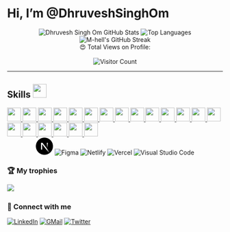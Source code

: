 
<!--
**DhruveshOm/DhruveshOm** is a ✨ _special_ ✨ repository because its `README.md` (this file) appears on your GitHub profile.

Here are some ideas to get you started:

- 🔭 I’m currently working on ...
- 🌱 I’m currently learning ...
- 👯 I’m looking to collaborate on ...
- 🤔 I’m looking for help with ...
- 💬 Ask me about ...
- 📫 How to reach me: ...
- 😄 Pronouns: ...
- ⚡ Fun fact: ...
-->

# Hi, I’m @DhruveshSinghOm

<!--<div align="center">
 <img src="https://github-readme-stats.vercel.app/api?username=M-hell&theme=midnight-purple" alt="My Stats" />
 <img src="https://github-readme-stats.vercel.app/api/top-langs/?username=M-hell&theme=midnight-purple" alt="Top Languages" />
</div> -->
<div align="center">
 <img src="https://github-readme-stats.vercel.app/api?username=M-hell&theme=midnight-purple" alt="Dhruvesh Singh Om GitHub Stats" />
 <img src="https://github-readme-stats.vercel.app/api/top-langs/?username=M-hell&theme=midnight-purple" alt="Top Languages" />
</div>

<div align="center">
 <img src="https://github-readme-streak-stats.herokuapp.com/?user=M-hell&theme=vision-friendly-dark" alt="M-hell's GitHub Streak" />
</div>

<div align="center">
 😍 Total Views on Profile:<br><br> 
 <img src="https://profile-counter.glitch.me/M-hell/count.svg" alt="Visitor Count" />
</div>

---

<h2> Skills <img src = "https://raw.githubusercontent.com/rahulbanerjee26/githubProfileReadmeGenerator/main/gifs/code.gif" width = 32px height=32px> </h2>

<a href="https://github.com/M-hell?tab=repositories&q=&type=&language=python&sort=">
 <img width="32px" height="32px" src="https://raw.githubusercontent.com/rahulbanerjee26/githubAboutMeGenerator/main/icons/python.svg">
</a>
<a href="https://github.com/M-hell?tab=repositories&q=&type=&language=c&sort=">
 <img width="32px" height="32px" src="https://raw.githubusercontent.com/rahulbanerjee26/githubAboutMeGenerator/main/icons/c.svg">
</a>
<a href="https://github.com/M-hell?tab=repositories&q=&type=&language=cpp&sort=">
 <img width="32px" height="32px" src="https://raw.githubusercontent.com/rahulbanerjee26/githubAboutMeGenerator/main/icons/cpp.svg">
</a>
<a href="https://github.com/M-hell?tab=repositories&q=&type=&language=java&sort=">
 <img width="32px" height="32px" src="https://raw.githubusercontent.com/rahulbanerjee26/githubAboutMeGenerator/main/icons/java.svg">
</a>
 
<a href="https://github.com/M-hell?tab=repositories&q=&type=&language=sqlite&sort=">
 <img width="32px" height="32px" src="https://raw.githubusercontent.com/rahulbanerjee26/githubAboutMeGenerator/main/icons/sqlite.svg">
</a>
 
<a href="https://github.com/M-hell?tab=repositories&q=&type=&language=html&sort=">
 <img width="32px" height="32px" src="https://raw.githubusercontent.com/rahulbanerjee26/githubAboutMeGenerator/main/icons/html.svg">
</a>
<a href="https://github.com/M-hell?tab=repositories&q=&type=&language=css&sort=">
 <img width="32px" height="32px" src="https://raw.githubusercontent.com/rahulbanerjee26/githubAboutMeGenerator/main/icons/css.svg">
</a>
<a href="https://github.com/M-hell?tab=repositories&q=&type=&language=javascript&sort=">
 <img width="32px" height="32px" src="https://raw.githubusercontent.com/rahulbanerjee26/githubAboutMeGenerator/main/icons/javascript.svg">
</a>
<a href="https://github.com/M-hell?tab=repositories&q=&type=&language=bootstrap&sort=">
 <img width="32px" height="32px" src="https://raw.githubusercontent.com/rahulbanerjee26/githubAboutMeGenerator/main/icons/bootstrap.svg">
</a>
<a href="https://github.com/M-hell?tab=repositories&q=&type=&language=tailwind&sort=">
 <img width="32px" height="32px" src="https://raw.githubusercontent.com/rahulbanerjee26/githubAboutMeGenerator/main/icons/tailwind.svg">
</a>
 
<a href="https://github.com/M-hell?tab=repositories&q=&type=&language=bash&sort=">
 <img width="32px" height="32px" src="https://raw.githubusercontent.com/rahulbanerjee26/githubAboutMeGenerator/main/icons/bash.svg">
</a>
 
<a href="https://github.com/M-hell?tab=repositories&q=&type=&language=express&sort=">
 <img width="32px" height="32px" src="https://raw.githubusercontent.com/rahulbanerjee26/githubAboutMeGenerator/main/icons/express.svg">
</a>
<a href="https://github.com/M-hell?tab=repositories&q=&type=&language=mongodb&sort=">
 <img width="32px" height="32px" src="https://raw.githubusercontent.com/rahulbanerjee26/githubAboutMeGenerator/main/icons/mongodb.svg">
</a>
<a href="https://github.com/M-hell?tab=repositories&q=&type=&language=mysql&sort=">
 <img width="32px" height="32px" src="https://raw.githubusercontent.com/rahulbanerjee26/githubAboutMeGenerator/main/icons/mysql.svg">
</a>
<a href="https://github.com/M-hell?tab=repositories&q=&type=&language=nodejs&sort=">
 <img width="32px" height="32px" src="https://raw.githubusercontent.com/rahulbanerjee26/githubAboutMeGenerator/main/icons/nodejs.svg">
</a>
<a href="https://github.com/M-hell?tab=repositories&q=&type=&language=postman&sort=">
 <img width="32px" height="32px" src="https://raw.githubusercontent.com/rahulbanerjee26/githubAboutMeGenerator/main/icons/postman.svg">
</a>
<a href="https://github.com/M-hell?tab=repositories&q=&type=&language=postgresql&sort=">
 <img width="32px" height="32px" src="https://raw.githubusercontent.com/rahulbanerjee26/githubAboutMeGenerator/main/icons/postgresql.svg">
</a>
<a href="https://github.com/M-hell?tab=repositories&q=&type=&language=reactjs&sort=">
 <img width="32px" height="32px" src="https://raw.githubusercontent.com/rahulbanerjee26/githubAboutMeGenerator/main/icons/reactjs.svg">
</a>
 
<a href="https://github.com/M-hell?tab=repositories&q=&type=&language=git&sort=">
 <img width="32px" height="32px" src="https://raw.githubusercontent.com/rahulbanerjee26/githubAboutMeGenerator/main/icons/git.svg">
</a>
<a href="https://github.com/M-hell?tab=repositories&q=&type=&language=github&sort=">
 <img width="32px" height="32px" src="https://raw.githubusercontent.com/rahulbanerjee26/githubAboutMeGenerator/main/icons/github.svg">
</a>


 <div align="center"> 
 <img src="https://raw.githubusercontent.com/devicons/devicon/master/icons/nextjs/nextjs-original.svg" alt="Next.js" height="40">

 
 <img src="https://upload.wikimedia.org/wikipedia/commons/thumb/3/33/Figma-logo.svg/1200px-Figma-logo.svg.png" alt="Figma" height="40">
 
 
 <img src="https://jeancochrane.com/static/images/blog/netlify-identity-dealbreakers/netlify-logo.png" alt="Netlify" height="40">
 
 
 <img src="https://mms.businesswire.com/media/20211123005573/en/929867/23/vercel-logo-freelogovectors.net.jpg" alt="Vercel" height="40">
 
 
 <img src="https://upload.wikimedia.org/wikipedia/commons/thumb/9/9a/Visual_Studio_Code_1.35_icon.svg/2048px-Visual_Studio_Code_1.35_icon.svg.png" alt="Visual Studio Code" height="40">
 
</div>




 ### 🏆 My trophies

<img height="180" src="https://github-profile-trophy.vercel.app/?username=M-hell&column=8&theme=algolia&no-frame=true"/>

### 🤝 Connect with me

[![LinkedIn](https://img.shields.io/badge/LinkedIn-0077B5?style=for-the-badge&logo=linkedin&logoColor=white)](https://www.linkedin.com/in/dhruvesh-singh-om-3ab726297/)
[![GMail](https://img.shields.io/badge/Gmail-D14836?style=for-the-badge&logo=gmail&logoColor=white)](mailto:dhruvesh.singhom@gmail.com)
[![Twitter](https://img.shields.io/badge/Twitter-1DA1F2?style=for-the-badge&logo=twitter&logoColor=white)](https://twitter.com/M-hell)
